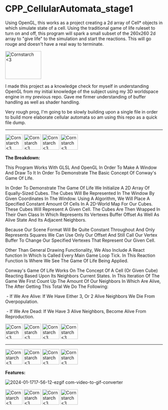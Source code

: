 # CPP_CellularAutomata_stage1
  Using OpenGL, this works as a project creating a 2d array of Cell* objects in which simulate state of a cell. Using the traditional game of life ruleset to turn on and off, this program will spark a small subset of the 260x260 2d array to "give life" to the simulation and start the reactions. This will go rouge and doesn't have a real way to terminate.

<img src="https://github.com/Kingerthanu/CPP_CellularAutomata_stage1/assets/76754592/a75aa857-8712-426d-8da4-110db742dffd" alt="Cornstarch <3" width="115" height="89">

  I made this project as a knowledge check for myself in understanding OpenGL from my initial knowledge of the subject using my 3D worldspace engine in my previous repo. Gave me firmer understanding of buffer handling as well as shader handling.

  Very rough prog, I'm going to be slowly building upon a single file in order to build more elaborate cellular automata so am using this repo as a quick file dump.


------------------------------------------------------

<img src="https://github.com/Kingerthanu/CPP_CellularAutomata_stage1/assets/76754592/0e0f4579-756c-4805-8730-9508018bed9b" alt="Cornstarch <3" width="55" height="49"> <img src="https://github.com/Kingerthanu/CPP_CellularAutomata_stage1/assets/76754592/0e0f4579-756c-4805-8730-9508018bed9b" alt="Cornstarch <3" width="55" height="49"> <img src="https://github.com/Kingerthanu/CPP_CellularAutomata_stage1/assets/76754592/0e0f4579-756c-4805-8730-9508018bed9b" alt="Cornstarch <3" width="55" height="49"> <img src="https://github.com/Kingerthanu/CPP_CellularAutomata_stage1/assets/76754592/0e0f4579-756c-4805-8730-9508018bed9b" alt="Cornstarch <3" width="55" height="49">



**The Breakdown:**

  This Program Works With GLSL And OpenGL In Order To Make A Window And Draw To It In Order To Demonstrate The Basic Concept Of Conway's Game Of Life. 

  In Order To Demonstrate The Game Of Life We Initialize A 2D Array Of Equally-Sized Cubes. The Cubes Will Be Represented In The Window By Given Coordinates In The Window. Using A Algorithm, We Will Place A Specified Constant Amount Of Cells In A 2D-World Map For Our Cubes. These Cubes Will Represent A Given Cell. The Cubes Are Then Wrapped In Their Own Class In Which Represents Its Vertexes Buffer Offset As Well As Alive State And Its Adjacent Neighbors.

  Because Our Scene Format Will Be Quite Constant Throughout And Only Represents Squares We Can Use Only Our Offset And Still Call Our Vertex Buffer To Change Our Specified Vertexes That Represent Our Given Cell.

  Other Than General Drawing Functionality, We Also Include A React function In Which Is Called Every Main Game Loop Tick. In This Reaction Function Is Where We See The Game Of Life Being Applied.

  Conway's Game Of Life Works On The Concept Of A Cell (Or Given Cube) Reacting Based Upon Its Neighbors Current States. In This Iteration Of The Game We First Count Up The Amount Of Our Neighbors In Which Are Alive, The After Getting This Total We Do The Following:

  &nbsp;- If We Are Alive: If We Have Either 3, Or 2 Alive Neighbors We Die From Overpopulation.

  &nbsp;- If We Are Dead: If We Have 3 Alive Neighbors, Become Alive From Reproduction.
  

<img src="https://github.com/Kingerthanu/CPP_CellularAutomata_stage1/assets/76754592/b1acfe27-bfee-4250-9b6f-f761371ddf3e" alt="Cornstarch <3" width="55" height="49"> <img src="https://github.com/Kingerthanu/CPP_CellularAutomata_stage1/assets/76754592/b1acfe27-bfee-4250-9b6f-f761371ddf3e" alt="Cornstarch <3" width="55" height="49"> <img src="https://github.com/Kingerthanu/CPP_CellularAutomata_stage1/assets/76754592/b1acfe27-bfee-4250-9b6f-f761371ddf3e" alt="Cornstarch <3" width="55" height="49"> <img src="https://github.com/Kingerthanu/CPP_CellularAutomata_stage1/assets/76754592/b1acfe27-bfee-4250-9b6f-f761371ddf3e" alt="Cornstarch <3" width="55" height="49"> 




------------------------------------------------------

<img src="https://github.com/Kingerthanu/CPP_CellularAutomata_stage1/assets/76754592/4248d78b-b941-477c-b50e-3e6b0a3d9028" alt="Cornstarch <3" width="55" height="49"> <img src="https://github.com/Kingerthanu/CPP_CellularAutomata_stage1/assets/76754592/4248d78b-b941-477c-b50e-3e6b0a3d9028" alt="Cornstarch <3" width="55" height="49"> <img src="https://github.com/Kingerthanu/CPP_CellularAutomata_stage1/assets/76754592/4248d78b-b941-477c-b50e-3e6b0a3d9028" alt="Cornstarch <3" width="55" height="49"> <img src="https://github.com/Kingerthanu/CPP_CellularAutomata_stage1/assets/76754592/4248d78b-b941-477c-b50e-3e6b0a3d9028" alt="Cornstarch <3" width="55" height="49">


**Features:**


![2024-01-1717-56-12-ezgif com-video-to-gif-converter](https://github.com/Kingerthanu/CPP_CellularAutomata_stage1/assets/76754592/3457ef03-4667-4dbe-9bbb-49bb638f4f04)



<img src="https://github.com/Kingerthanu/CPP_CellularAutomata_stage1/assets/76754592/ac268977-c7dc-46d6-8dab-be0424773c4d" alt="Cornstarch <3" width="55" height="49"> <img src="https://github.com/Kingerthanu/CPP_CellularAutomata_stage1/assets/76754592/ac268977-c7dc-46d6-8dab-be0424773c4d" alt="Cornstarch <3" width="55" height="49"> <img src="https://github.com/Kingerthanu/CPP_CellularAutomata_stage1/assets/76754592/ac268977-c7dc-46d6-8dab-be0424773c4d" alt="Cornstarch <3" width="55" height="49"> <img src="https://github.com/Kingerthanu/CPP_CellularAutomata_stage1/assets/76754592/ac268977-c7dc-46d6-8dab-be0424773c4d" alt="Cornstarch <3" width="55" height="49">

